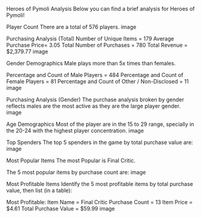 Heroes of Pymoli Analysis
Below you can find a brief analysis for Heroes of Pymoli!

Player Count
There are a total of 576 players.
image

Purchasing Analysis (Total)
Number of Unique Items = 179
Average Purchase Price= 3.05
Total Number of Purchases = 780
Total Revenue = $2,379.77
image

Gender Demographics
Male plays more than 5x times than females.

Percentage and Count of Male Players = 484
Percentage and Count of Female Players = 81
Percentage and Count of Other / Non-Disclosed = 11
image

Purchasing Analysis (Gender)
The purchase analysis broken by gender reflects males are the most active as they are the large player gender.
image

Age Demographics
Most of the player are in the 15 to 29 range, specially in the 20-24 with the highest player concentration.
image

Top Spenders
The top 5 spenders in the game by total purchase value are:
image

Most Popular Items
The most Popular is Final Critic.

The 5 most popular items by purchase count are:
image

Most Profitable Items
Identify the 5 most profitable items by total purchase value, then list (in a table):

Most Profitable:
Item Name = Final Critic
Purchase Count = 13
Item Price = $4.61
Total Purchase Value = $59.99
image